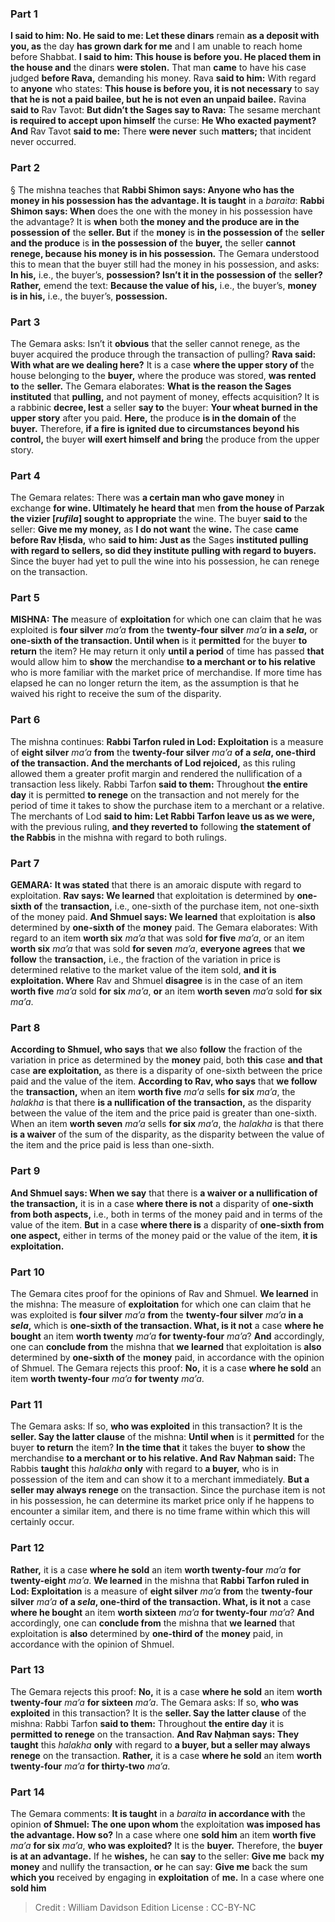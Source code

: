 
### Part 1
<b>I said to him: No. He said to me: Let these dinars</b> remain <b>as a deposit with you, as</b> the day <b>has grown dark for me</b> and I am unable to reach home before Shabbat. <b>I said to him: This house is before you. He placed them in the house and</b> the dinars <b>were stolen.</b> That man <b>came</b> to have his case judged <b>before Rava,</b> demanding his money. Rava <b>said to him:</b> With regard to <b>anyone</b> who states: <b>This house is before you, it is not necessary</b> to say <b>that he is not a paid bailee, but he is not even an unpaid bailee.</b> Ravina <b>said to</b> Rav Tavot: <b>But didn’t the Sages say to Rava:</b> The sesame merchant <b>is required to accept upon himself</b> the curse: <b>He Who exacted payment? And</b> Rav Tavot <b>said to me:</b> There <b>were never</b> such <b>matters;</b> that incident never occurred.

### Part 2
§ The mishna teaches that <b>Rabbi Shimon says: Anyone who has the money in his possession has the advantage. It is taught</b> in a <i>baraita</i>: <b>Rabbi Shimon says: When</b> does the one with the money in his possession have the advantage? It is <b>when</b> both <b>the money and the produce are in the possession of</b> the <b>seller. But</b> if the <b>money</b> is <b>in the possession of</b> the <b>seller and the produce</b> is <b>in the possession of</b> the <b>buyer,</b> the seller <b>cannot renege, because his money is in his possession.</b> The Gemara understood this to mean that the buyer still had the money in his possession, and asks: <b>In his,</b> i.e., the buyer’s, <b>possession? Isn’t it in the possession of</b> the <b>seller? Rather,</b> emend the text: <b>Because the value of his,</b> i.e., the buyer’s, <b>money is in his,</b> i.e., the buyer’s, <b>possession.</b>

### Part 3
The Gemara asks: Isn’t it <b>obvious</b> that the seller cannot renege, as the buyer acquired the produce through the transaction of pulling? <b>Rava said: With what are we dealing here?</b> It is a case <b>where the upper story of</b> the house belonging to the <b>buyer,</b> where the produce was stored, <b>was rented to</b> the <b>seller.</b> The Gemara elaborates: <b>What is the reason the Sages instituted</b> that <b>pulling,</b> and not payment of money, effects acquisition? It is a rabbinic <b>decree, lest</b> a seller <b>say to</b> the buyer: <b>Your wheat burned in the upper story</b> after you paid. <b>Here,</b> the produce <b>is in the domain of</b> the <b>buyer.</b> Therefore, <b>if a fire is ignited due to circumstances beyond his control,</b> the buyer <b>will exert himself and bring</b> the produce from the upper story.

### Part 4
The Gemara relates: There was <b>a certain man who gave money</b> in exchange <b>for wine. Ultimately he heard that</b> men <b>from the house of Parzak the vizier [<i>rufila</i>] sought to appropriate</b> the wine. The buyer <b>said to</b> the seller: <b>Give me my money,</b> as <b>I do not want</b> the <b>wine.</b> The case <b>came before Rav Ḥisda,</b> who <b>said to him: Just as</b> the Sages <b>instituted pulling with regard to sellers, so did they institute pulling with regard to buyers.</b> Since the buyer had yet to pull the wine into his possession, he can renege on the transaction.

### Part 5
<strong>MISHNA:</strong> <b>The</b> measure of <b>exploitation</b> for which one can claim that he was exploited is <b>four silver</b> <i>ma’a</i> <b>from</b> the <b>twenty-four silver</b> <i>ma’a</i> <b>in a <i>sela</i>,</b> or <b>one-sixth of the transaction. Until when</b> is it <b>permitted</b> for the buyer <b>to return</b> the item? He may return it only <b>until a period</b> of time has passed <b>that</b> would allow him to <b>show</b> the merchandise <b>to a merchant or to his relative</b> who is more familiar with the market price of merchandise. If more time has elapsed he can no longer return the item, as the assumption is that he waived his right to receive the sum of the disparity.

### Part 6
The mishna continues: <b>Rabbi Tarfon ruled in Lod: Exploitation</b> is a measure of <b>eight silver</b> <i>ma’a</i> <b>from</b> the <b>twenty-four silver</b> <i>ma’a</i> <b>of a <i>sela</i>, one-third of the transaction. And the merchants of Lod rejoiced,</b> as this ruling allowed them a greater profit margin and rendered the nullification of a transaction less likely. Rabbi Tarfon <b>said to them:</b> Throughout <b>the entire day</b> it is permitted <b>to renege</b> on the transaction and not merely for the period of time it takes to show the purchase item to a merchant or a relative. The merchants of Lod <b>said to him: Let Rabbi Tarfon leave us as we were,</b> with the previous ruling, <b>and they reverted to</b> following <b>the statement of the Rabbis</b> in the mishna with regard to both rulings.

### Part 7
<strong>GEMARA:</strong> <b>It was stated</b> that there is an amoraic dispute with regard to exploitation. <b>Rav says: We learned</b> that exploitation is determined by <b>one-sixth of</b> the <b>transaction,</b> i.e., one-sixth of the purchase item, not one-sixth of the money paid. <b>And Shmuel says: We learned</b> that exploitation is <b>also</b> determined by <b>one-sixth of</b> the <b>money</b> paid. The Gemara elaborates: With regard to an item <b>worth six</b> <i>ma’a</i> that was sold <b>for five</b> <i>ma’a</i>, or an item <b>worth six</b> <i>ma’a</i> that was sold <b>for seven</b> <i>ma’a</i>, <b>everyone agrees</b> that <b>we follow</b> the <b>transaction,</b> i.e., the fraction of the variation in price is determined relative to the market value of the item sold, <b>and it is exploitation. Where</b> Rav and Shmuel <b>disagree</b> is in the case of an item <b>worth five</b> <i>ma’a</i> sold <b>for six</b> <i>ma’a</i>, <b>or</b> an item <b>worth seven</b> <i>ma’a</i> sold <b>for six</b> <i>ma’a</i>.

### Part 8
<b>According to Shmuel, who says</b> that <b>we</b> also <b>follow</b> the fraction of the variation in price as determined by the <b>money</b> paid, both <b>this</b> case <b>and that</b> case <b>are exploitation,</b> as there is a disparity of one-sixth between the price paid and the value of the item. <b>According to Rav, who says</b> that <b>we follow</b> the <b>transaction,</b> when an item <b>worth five</b> <i>ma’a</i> sells <b>for six</b> <i>ma’a</i>, the <i>halakha</i> is that there <b>is a nullification of the transaction,</b> as the disparity between the value of the item and the price paid is greater than one-sixth. When an item <b>worth seven</b> <i>ma’a</i> sells <b>for six</b> <i>ma’a</i>, the <i>halakha</i> is that there <b>is a waiver</b> of the sum of the disparity, as the disparity between the value of the item and the price paid is less than one-sixth.

### Part 9
<b>And Shmuel says: When we say</b> that there is <b>a waiver or a nullification of the transaction,</b> it is in a case <b>where there is not</b> a disparity of <b>one-sixth from both aspects,</b> i.e., both in terms of the money paid and in terms of the value of the item. <b>But</b> in a case <b>where there is</b> a disparity of <b>one-sixth from one aspect,</b> either in terms of the money paid or the value of the item, <b>it is exploitation.</b>

### Part 10
The Gemara cites proof for the opinions of Rav and Shmuel. <b>We learned</b> in the mishna: The measure of <b>exploitation</b> for which one can claim that he was exploited is <b>four silver</b> <i>ma’a</i> <b>from</b> the <b>twenty-four silver</b> <i>ma’a</i> <b>in a <i>sela</i>,</b> which is <b>one-sixth of the transaction. What, is it not</b> a case <b>where he bought</b> an item <b>worth twenty</b> <i>ma’a</i> <b>for twenty-four</b> <i>ma’a</i>? <b>And</b> accordingly, one can <b>conclude from</b> the mishna that <b>we learned</b> that exploitation is <b>also</b> determined by <b>one-sixth of</b> the <b>money</b> paid, in accordance with the opinion of Shmuel. The Gemara rejects this proof: <b>No,</b> it is a case <b>where he sold</b> an item <b>worth twenty-four</b> <i>ma’a</i> <b>for twenty</b> <i>ma’a</i>.

### Part 11
The Gemara asks: If so, <b>who was exploited</b> in this transaction? It is the <b>seller. Say the latter clause</b> of the mishna: <b>Until when</b> is it <b>permitted</b> for the buyer <b>to return</b> the item? <b>In the time that</b> it takes the buyer <b>to show</b> the merchandise <b>to a merchant or to his relative. And Rav Naḥman said:</b> The Rabbis <b>taught</b> this <i>halakha</i> <b>only</b> with regard to <b>a buyer,</b> who is in possession of the item and can show it to a merchant immediately. <b>But a seller may always renege</b> on the transaction. Since the purchase item is not in his possession, he can determine its market price only if he happens to encounter a similar item, and there is no time frame within which this will certainly occur.

### Part 12
<b>Rather,</b> it is a case <b>where he sold</b> an item <b>worth twenty-four</b> <i>ma’a</i> <b>for twenty-eight</b> <i>ma’a</i>. <b>We learned</b> in the mishna that <b>Rabbi Tarfon ruled in Lod: Exploitation</b> is a measure of <b>eight silver</b> <i>ma’a</i> <b>from</b> the <b>twenty-four silver</b> <i>ma’a</i> <b>of a <i>sela</i>, one-third of the transaction. What, is it not</b> a case <b>where he bought</b> an item <b>worth sixteen</b> <i>ma’a</i> <b>for twenty-four</b> <i>ma’a</i>? <b>And</b> accordingly, one can <b>conclude from</b> the mishna that <b>we learned</b> that exploitation is <b>also</b> determined by <b>one-third of</b> the <b>money</b> paid, in accordance with the opinion of Shmuel.

### Part 13
The Gemara rejects this proof: <b>No,</b> it is a case <b>where he sold</b> an item <b>worth twenty-four</b> <i>ma’a</i> <b>for sixteen</b> <i>ma’a</i>. The Gemara asks: If so, <b>who was exploited</b> in this transaction? It is the <b>seller. Say the latter clause</b> of the mishna: Rabbi Tarfon <b>said to them:</b> Throughout <b>the entire day</b> it is <b>permitted to renege</b> on the transaction. <b>And Rav Naḥman says: They taught</b> this <i>halakha</i> <b>only</b> with regard to <b>a buyer, but a seller may always renege</b> on the transaction. <b>Rather,</b> it is a case <b>where he sold</b> an item <b>worth twenty-four</b> <i>ma’a</i> <b>for thirty-two</b> <i>ma’a</i>.

### Part 14
The Gemara comments: <b>It is taught</b> in a <i>baraita</i> <b>in accordance with</b> the opinion <b>of Shmuel: The one upon whom</b> the exploitation <b>was imposed has the advantage. How so?</b> In a case where one <b>sold him</b> an item <b>worth five</b> <i>ma’a</i> <b>for six</b> <i>ma’a</i>, <b>who was exploited?</b> It is the <b>buyer.</b> Therefore, the <b>buyer is at an advantage.</b> If he <b>wishes,</b> he can <b>say</b> to the seller: <b>Give me</b> back <b>my money</b> and nullify the transaction, <b>or</b> he can say: <b>Give me</b> back the sum <b>which you</b> received by engaging in <b>exploitation</b> of <b>me.</b> In a case where one <b>sold him</b>

>Credit : William Davidson Edition
>License : CC-BY-NC